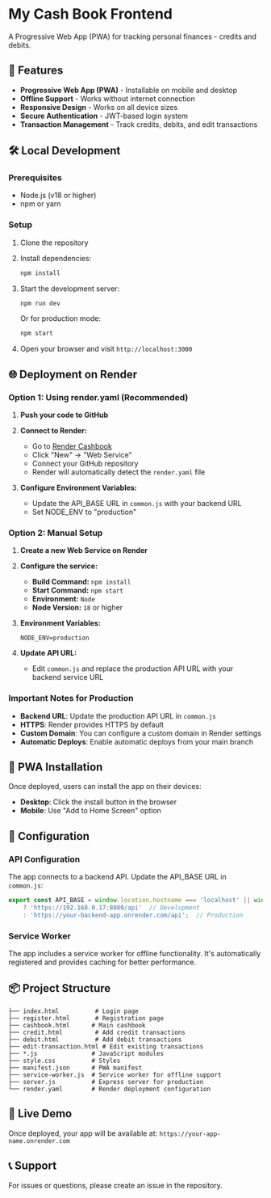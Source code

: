 # My Cash Book Frontend

A Progressive Web App (PWA) for tracking personal finances - credits and debits.

## 🚀 Features

- **Progressive Web App (PWA)** - Installable on mobile and desktop
- **Offline Support** - Works without internet connection
- **Responsive Design** - Works on all device sizes
- **Secure Authentication** - JWT-based login system
- **Transaction Management** - Track credits, debits, and edit transactions

## 🛠️ Local Development

### Prerequisites
- Node.js (v18 or higher)
- npm or yarn

### Setup
1. Clone the repository
2. Install dependencies:
   ```bash
   npm install
   ```

3. Start the development server:
   ```bash
   npm run dev
   ```
   Or for production mode:
   ```bash
   npm start
   ```

4. Open your browser and visit `http://localhost:3000`

## 🌐 Deployment on Render

### Option 1: Using render.yaml (Recommended)

1. **Push your code to GitHub**
2. **Connect to Render:**
   - Go to [Render Cashbook](https://cashbook.render.com/)
   - Click "New" → "Web Service"
   - Connect your GitHub repository
   - Render will automatically detect the `render.yaml` file

3. **Configure Environment Variables:**
   - Update the API_BASE URL in `common.js` with your backend URL
   - Set NODE_ENV to "production"

### Option 2: Manual Setup

1. **Create a new Web Service on Render**
2. **Configure the service:**
   - **Build Command:** `npm install`
   - **Start Command:** `npm start`
   - **Environment:** `Node`
   - **Node Version:** `18` or higher

3. **Environment Variables:**
   ```
   NODE_ENV=production
   ```

4. **Update API URL:**
   - Edit `common.js` and replace the production API URL with your backend service URL

### Important Notes for Production

- **Backend URL**: Update the production API URL in `common.js`
- **HTTPS**: Render provides HTTPS by default
- **Custom Domain**: You can configure a custom domain in Render settings
- **Automatic Deploys**: Enable automatic deploys from your main branch

## 📱 PWA Installation

Once deployed, users can install the app on their devices:
- **Desktop**: Click the install button in the browser
- **Mobile**: Use "Add to Home Screen" option

## 🔧 Configuration

### API Configuration
The app connects to a backend API. Update the API_BASE URL in `common.js`:

```javascript
export const API_BASE = window.location.hostname === 'localhost' || window.location.hostname === '127.0.0.1'
    ? 'https://192.168.0.17:8080/api'  // Development
    : 'https://your-backend-app.onrender.com/api';  // Production
```

### Service Worker
The app includes a service worker for offline functionality. It's automatically registered and provides caching for better performance.

## 📦 Project Structure

```
├── index.html          # Login page
├── register.html       # Registration page
├── cashbook.html      # Main cashbook
├── credit.html         # Add credit transactions
├── debit.html          # Add debit transactions
├── edit-transaction.html # Edit existing transactions
├── *.js               # JavaScript modules
├── style.css          # Styles
├── manifest.json      # PWA manifest
├── service-worker.js  # Service worker for offline support
├── server.js          # Express server for production
└── render.yaml        # Render deployment configuration
```

## 🚀 Live Demo

Once deployed, your app will be available at:
`https://your-app-name.onrender.com`

## 📞 Support

For issues or questions, please create an issue in the repository.